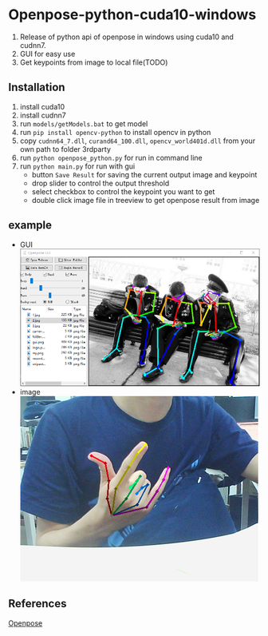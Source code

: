 # Openpose-python-cuda10-windows
1. Release of python api of openpose in windows using cuda10 and cudnn7.
2. GUI for easy use
3. Get keypoints from image to local file(TODO)

## Installation
1. install cuda10
2. install cudnn7
3. run `models/getModels.bat` to get model
4. run `pip install opencv-python` to install opencv in python
5. copy `cudnn64_7.dll`, `curand64_100.dll`, `opencv_world401d.dll` from your own path to folder 3rdparty
6. run `python openpose_python.py` for run in command line
7. run `python main.py` for run with gui
    * button `Save Result` for saving the current output image and keypoint
    * drop slider to control the output threshold
    * select checkbox to control the keypoint you want to get
    * double click image file in treeview to get openpose result from image


## example
* GUI       
![avatar](media/gui.png)
* image     
![avatar](media/my.png)

## References
[Openpose](https://github.com/CMU-Perceptual-Computing-Lab/openpose)
